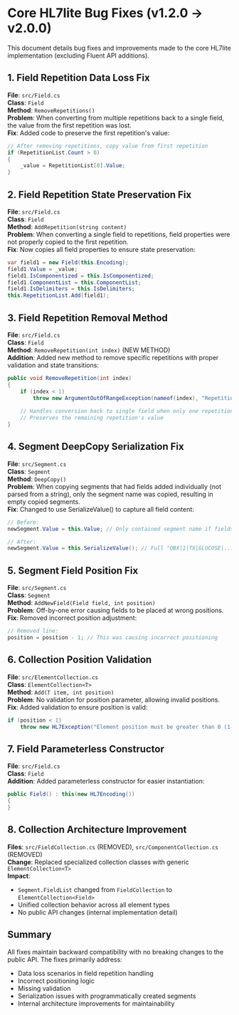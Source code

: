 # Core HL7lite Bug Fixes (v1.2.0 → v2.0.0)

This document details bug fixes and improvements made to the core HL7lite implementation (excluding Fluent API additions).

## 1. Field Repetition Data Loss Fix

**File**: `src/Field.cs`  
**Class**: `Field`  
**Method**: `RemoveRepetitions()`  
**Problem**: When converting from multiple repetitions back to a single field, the value from the first repetition was lost.  
**Fix**: Added code to preserve the first repetition's value:
```csharp
// After removing repetitions, copy value from first repetition
if (RepetitionList.Count > 0)
{
    _value = RepetitionList[0].Value;
}
```

## 2. Field Repetition State Preservation Fix

**File**: `src/Field.cs`  
**Class**: `Field`  
**Method**: `AddRepetition(string content)`  
**Problem**: When converting a single field to repetitions, field properties were not properly copied to the first repetition.  
**Fix**: Now copies all field properties to ensure state preservation:
```csharp
var field1 = new Field(this.Encoding);
field1.Value = _value;
field1.IsComponentized = this.IsComponentized;
field1.ComponentList = this.ComponentList;
field1.IsDelimiters = this.IsDelimiters;
this.RepetitionList.Add(field1);
```

## 3. Field Repetition Removal Method

**File**: `src/Field.cs`  
**Class**: `Field`  
**Method**: `RemoveRepetition(int index)` (NEW METHOD)  
**Addition**: Added new method to remove specific repetitions with proper validation and state transitions:
```csharp
public void RemoveRepetition(int index)
{
    if (index < 1)
        throw new ArgumentOutOfRangeException(nameof(index), "Repetition index must be 1-based (greater than 0)");
    
    // Handles conversion back to single field when only one repetition remains
    // Preserves the remaining repetition's value
}
```

## 4. Segment DeepCopy Serialization Fix

**File**: `src/Segment.cs`  
**Class**: `Segment`  
**Method**: `DeepCopy()`  
**Problem**: When copying segments that had fields added individually (not parsed from a string), only the segment name was copied, resulting in empty copied segments.  
**Fix**: Changed to use SerializeValue() to capture all field content:
```csharp
// Before:
newSegment.Value = this.Value; // Only contained segment name if fields were added individually

// After:
newSegment.Value = this.SerializeValue(); // Full "OBX|1|TX|GLUCOSE|..." with all fields
```

## 5. Segment Field Position Fix

**File**: `src/Segment.cs`  
**Class**: `Segment`  
**Method**: `AddNewField(Field field, int position)`  
**Problem**: Off-by-one error causing fields to be placed at wrong positions.  
**Fix**: Removed incorrect position adjustment:
```csharp
// Removed line:
position = position - 1; // This was causing incorrect positioning
```

## 6. Collection Position Validation

**File**: `src/ElementCollection.cs`  
**Class**: `ElementCollection<T>`  
**Method**: `Add(T item, int position)`  
**Problem**: No validation for position parameter, allowing invalid positions.  
**Fix**: Added validation to ensure position is valid:
```csharp
if (position < 1)
    throw new HL7Exception("Element position must be greater than 0 (1-based)", ErrorCode.REQUIRED_FIELD_MISSING);
```

## 7. Field Parameterless Constructor

**File**: `src/Field.cs`  
**Class**: `Field`  
**Addition**: Added parameterless constructor for easier instantiation:
```csharp
public Field() : this(new HL7Encoding())
{
}
```

## 8. Collection Architecture Improvement

**Files**: `src/FieldCollection.cs` (REMOVED), `src/ComponentCollection.cs` (REMOVED)  
**Change**: Replaced specialized collection classes with generic `ElementCollection<T>`  
**Impact**: 
- `Segment.FieldList` changed from `FieldCollection` to `ElementCollection<Field>`
- Unified collection behavior across all element types
- No public API changes (internal implementation detail)

## Summary

All fixes maintain backward compatibility with no breaking changes to the public API. The fixes primarily address:
- Data loss scenarios in field repetition handling
- Incorrect positioning logic
- Missing validation
- Serialization issues with programmatically created segments
- Internal architecture improvements for maintainability